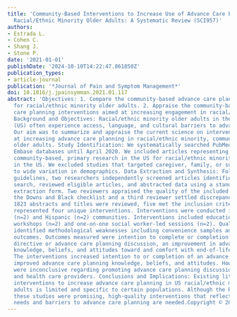 ```yaml
---
title: 'Community-Based Interventions to Increase Use of Advance Care Planning in
  Racial/Ethnic Minority Older Adults: A Systematic Review (SCI957)'
authors:
- Estrada L.
- Cohen C.
- Shang J.
- Stone P.
date: '2021-01-01'
publishDate: '2024-10-10T14:22:47.861850Z'
publication_types:
- article-journal
publication: '*Journal of Pain and Symptom Management*'
doi: 10.1016/j.jpainsymman.2021.01.117
abstract: 'Objectives: 1. Compare the community-based advance care planning interventions
  for racial/ethnic minority older adults. 2. Appraise the community-based advance
  care planning interventions aimed at increasing engagement in racial/ethnic minorities.
  Background and Objectives: Racial/ethnic minority older adults in the United States
  (US) often experience access, language, and cultural barriers to advance care planning.
  Our aim was to summarize and appraise the current science on interventions aimed
  at increasing advance care planning in racial/ethnic minority, community-dwelling
  older adults. Study Identification: We systematically searched PubMed, CINAHL, and
  Embase databases until April 2020. We included articles representing interventional,
  community-based, primary research in the US for racial/ethnic minority older adults
  in the US. We excluded studies that targeted caregiver, family, or surrogates due
  to wide variation in demographics. Data Extraction and Synthesis: Following PRISMA
  guidelines, two researchers independently screened articles identified in the systematic
  search, reviewed eligible articles, and abstracted data using a standardized data
  extraction form. Two reviewers appraised the quality of the included articles using
  the Downs and Black checklist and a third reviewer settled discrepancies. Result(s):
  1823 abstracts and titles were reviewed, five met the inclusion criteria, which
  represented four unique interventions. Interventions were conducted in Asian American
  (n=2) and Hispanic (n=2) communities. Interventions included educational nurse-led
  workshops (n=2) and one-on-one social worker-led sessions (n=2). Quality appraisal
  identified methodological weaknesses including convenience samples and self-reported
  outcomes. Outcomes measured were intention to complete or completion of advance
  directive or advance care planning discussion, an improvement in advance directive
  knowledge, beliefs, and attitudes toward and comfort with end-of-life care planning.
  The interventions increased intention to or completion of an advance directive and
  improved advance care planning knowledge, beliefs, and attitudes. However, Results
  were inconclusive regarding promoting advance care planning discussions with family
  and health care providers. Conclusions and Implications: Existing literature on
  interventions to increase advance care planning in US racial/ethnic minority older
  adults is limited and specific to certain populations. Although the Results from
  these studies were promising, high-quality interventions that reflect the diverse
  needs and barriers to advance care planning are needed.Copyright © 2021'
---
```

